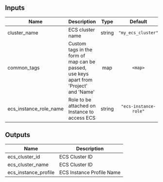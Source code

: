 ## Inputs

| Name | Description | Type | Default | Required |
|------|-------------|:----:|:-----:|:-----:|
| cluster\_name | ECS cluster name | string | `"my_ecs_cluster"` | no |
| common\_tags | Custom tags in the form of map can be passed, use keys apart from 'Project' and 'Name' | map | `<map>` | no |
| ecs\_instance\_role\_name | Role to be attached on Instance to access ECS | string | `"ecs-instance-role"` | no |

## Outputs

| Name | Description |
|------|-------------|
| ecs\_cluster\_id | ECS Cluster ID |
| ecs\_cluster\_name | ECS Cluster ID |
| ecs\_instance\_profile | ECS Instance Profile Name |

